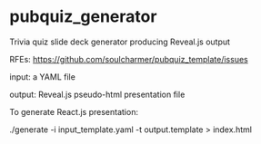 # pubquiz_generator
Trivia quiz slide deck generator producing Reveal.js output

RFEs: https://github.com/soulcharmer/pubquiz_template/issues

input: a YAML file

output: Reveal.js pseudo-html presentation file

To generate React.js presentation:

./generate -i input_template.yaml -t output.template  > index.html
